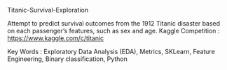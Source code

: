 Titanic-Survival-Exploration

Attempt to predict survival outcomes from the 1912 Titanic disaster based on each passenger’s features, such as sex and age.
Kaggle Competition : https://www.kaggle.com/c/titanic

Key Words : Exploratory Data Analysis (EDA), Metrics, SKLearn, Feature Engineering, Binary classification, Python
